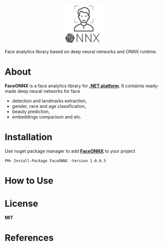 <p align="center"><img width="25%" src="FaceONNX/FaceONNX.png" /></p>

Face analytics library based on deep neural networks and ONNX runtime.  
# About
**FaceONNX** is a face analytics library for [**.NET platform**](https://dotnet.microsoft.com/). It containts ready-made deep neural networks for face
* detection and landmarks extraction,
* gender, race and age classification,
* beauty prediction,
* embeddings comparison and etc.  

# Installation
Use nuget package manager to add [**FaceONNX**](https://www.nuget.org/packages/FaceONNX/) to your project
```
PM> Install-Package FaceONNX -Version 1.0.0.3
```

# How to Use


# License
**MIT**

# References
